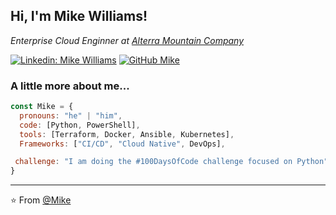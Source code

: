 <h2> Hi, I'm Mike Williams! </h2>
<p><em>Enterprise Cloud Enginner at <a href="https://www.alterramtnco.com/">Alterra Mountain Company</a>
</em></p>

[![Linkedin: Mike Williams](https://img.shields.io/badge/-Mike_Williams-blue?style=flat-square&logo=Linkedin&logoColor=white&link=https://www.linkedin.com/in/mwilliams0714/)](https://www.linkedin.com/in/mwilliams0714/)
[![GitHub Mike](https://img.shields.io/github/followers/Mwilliams0714?label=follow&style=social)](https://github.com/Mwilliams0714)


###  A little more about me...  

```javascript
const Mike = {
  pronouns: "he" | "him",
  code: [Python, PowerShell],
  tools: [Terraform, Docker, Ansible, Kubernetes],
  Frameworks: ["CI/CD", "Cloud Native", DevOps],

 challenge: "I am doing the #100DaysOfCode challenge focused on Python"
}
```

---

⭐️ From [@Mike](https://github.com/Mwilliams0714)
